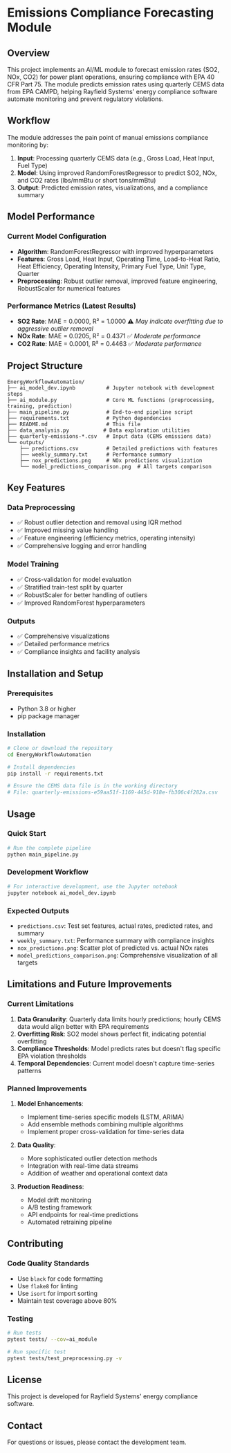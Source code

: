 # Emissions Compliance Forecasting Module

## Overview

This project implements an AI/ML module to forecast emission rates (SO2, NOx, CO2) for power plant operations, ensuring compliance with EPA 40 CFR Part 75. The module predicts emission rates using quarterly CEMS data from EPA CAMPD, helping Rayfield Systems' energy compliance software automate monitoring and prevent regulatory violations.

## Workflow

The module addresses the pain point of manual emissions compliance monitoring by:

1. **Input**: Processing quarterly CEMS data (e.g., Gross Load, Heat Input, Fuel Type)
2. **Model**: Using improved RandomForestRegressor to predict SO2, NOx, and CO2 rates (lbs/mmBtu or short tons/mmBtu)
3. **Output**: Predicted emission rates, visualizations, and a compliance summary

## Model Performance

### Current Model Configuration
- **Algorithm**: RandomForestRegressor with improved hyperparameters
- **Features**: Gross Load, Heat Input, Operating Time, Load-to-Heat Ratio, Heat Efficiency, Operating Intensity, Primary Fuel Type, Unit Type, Quarter
- **Preprocessing**: Robust outlier removal, improved feature engineering, RobustScaler for numerical features

### Performance Metrics (Latest Results)
- **SO2 Rate**: MAE = 0.0000, R² = 1.0000 ⚠️ *May indicate overfitting due to aggressive outlier removal*
- **NOx Rate**: MAE = 0.0205, R² = 0.4371 ✅ *Moderate performance*
- **CO2 Rate**: MAE = 0.0001, R² = 0.4463 ✅ *Moderate performance*

## Project Structure

```
EnergyWorkflowAutomation/
├── ai_model_dev.ipynb          # Jupyter notebook with development steps
├── ai_module.py                # Core ML functions (preprocessing, training, prediction)
├── main_pipeline.py            # End-to-end pipeline script
├── requirements.txt            # Python dependencies
├── README.md                   # This file
├── data_analysis.py           # Data exploration utilities
├── quarterly-emissions-*.csv   # Input data (CEMS emissions data)
└── outputs/
    ├── predictions.csv         # Detailed predictions with features
    ├── weekly_summary.txt      # Performance summary
    ├── nox_predictions.png     # NOx predictions visualization
    └── model_predictions_comparison.png  # All targets comparison
```

## Key Features

### Data Preprocessing
- ✅ Robust outlier detection and removal using IQR method
- ✅ Improved missing value handling
- ✅ Feature engineering (efficiency metrics, operating intensity)
- ✅ Comprehensive logging and error handling

### Model Training
- ✅ Cross-validation for model evaluation
- ✅ Stratified train-test split by quarter
- ✅ RobustScaler for better handling of outliers
- ✅ Improved RandomForest hyperparameters

### Outputs
- ✅ Comprehensive visualizations
- ✅ Detailed performance metrics
- ✅ Compliance insights and facility analysis

## Installation and Setup

### Prerequisites
- Python 3.8 or higher
- pip package manager

### Installation
```bash
# Clone or download the repository
cd EnergyWorkflowAutomation

# Install dependencies
pip install -r requirements.txt

# Ensure the CEMS data file is in the working directory
# File: quarterly-emissions-e59aa51f-1169-445d-918e-fb306c4f282a.csv
```

## Usage

### Quick Start
```bash
# Run the complete pipeline
python main_pipeline.py
```

### Development Workflow
```bash
# For interactive development, use the Jupyter notebook
jupyter notebook ai_model_dev.ipynb
```

### Expected Outputs
- `predictions.csv`: Test set features, actual rates, predicted rates, and summary
- `weekly_summary.txt`: Performance summary with compliance insights
- `nox_predictions.png`: Scatter plot of predicted vs. actual NOx rates
- `model_predictions_comparison.png`: Comprehensive visualization of all targets

## Limitations and Future Improvements

### Current Limitations
1. **Data Granularity**: Quarterly data limits hourly predictions; hourly CEMS data would align better with EPA requirements
2. **Overfitting Risk**: SO2 model shows perfect fit, indicating potential overfitting
3. **Compliance Thresholds**: Model predicts rates but doesn't flag specific EPA violation thresholds
4. **Temporal Dependencies**: Current model doesn't capture time-series patterns

### Planned Improvements
1. **Model Enhancements**:
   - Implement time-series specific models (LSTM, ARIMA)
   - Add ensemble methods combining multiple algorithms
   - Implement proper cross-validation for time-series data

2. **Data Quality**:
   - More sophisticated outlier detection methods
   - Integration with real-time data streams
   - Addition of weather and operational context data

3. **Production Readiness**:
   - Model drift monitoring
   - A/B testing framework
   - API endpoints for real-time predictions
   - Automated retraining pipeline

## Contributing

### Code Quality Standards
- Use `black` for code formatting
- Use `flake8` for linting
- Use `isort` for import sorting
- Maintain test coverage above 80%

### Testing
```bash
# Run tests
pytest tests/ --cov=ai_module

# Run specific test
pytest tests/test_preprocessing.py -v
```

## License

This project is developed for Rayfield Systems' energy compliance software.

## Contact

For questions or issues, please contact the development team.
